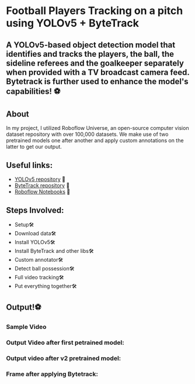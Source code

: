 # **Football Players Tracking on a pitch using YOLOv5 + ByteTrack**
## A YOLOv5-based object detection model that identifies and tracks the players, the ball, the sideline referees and the goalkeeper separately when provided with a TV broadcast camera feed. Bytetrack is further used to enhance the model's capabilities! ⚽

## About
In my project, I utilized Roboflow Universe, an open-source computer vision dataset repository with over 100,000 datasets. We make use of two pretrained models one after another and apply custom annotations on the latter to get our output.

## Useful links:

* [YOLOv5 repository](https://github.com/ultralytics/yolov5) 🔗
* [ByteTrack repository](https://github.com/ifzhang/ByteTrack) 🔗
* [Roboflow Notebooks](https://github.com/roboflow/notebooks) 🔗

## Steps Involved:

* Setup🛠️<br>
* Download data🛠️<br>
* Install YOLOv5🛠️<br>
* Install ByteTrack and other libs🛠️<br>
* Custom annotator🛠️<br>
* Detect ball possession🛠️<br>
* Full video tracking🛠️<br>
* Put everything together🛠️<br>

## Output!⚽

### Sample Video


### Output Video after first petrained model:


### Output video after v2 pretrained model:


### Frame after applying Bytetrack:
